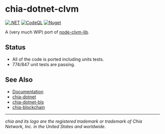 # chia-dotnet-clvm

[![.NET](https://github.com/dkackman/chia-dotnet-clvm/actions/workflows/dotnet.yml/badge.svg)](https://github.com/dkackman/chia-dotnet-clvm/actions/workflows/dotnet.yml)
[![CodeQL](https://github.com/dkackman/chia-dotnet-clvm/actions/workflows/github-code-scanning/codeql/badge.svg)](https://github.com/dkackman/chia-dotnet-clvm/actions/workflows/github-code-scanning/codeql)
[![Nuget](https://img.shields.io/nuget/dt/chia-dotnet-clvm)](https://www.nuget.org/packages/chia-dotnet-clvm/)

A (very much WIP) port of [node-clvm-lib](https://github.com/Chia-Network/node-clvm-lib).

## Status

- All of the code is ported including units tests.
- 774/847 unit tests are passing.

## See Also

- [Documentation](https://dkackman.github.io/chia-dotnet-clvm/)
- [chia-dotnet](https://www.nuget.org/packages/chia-dotnet/)
- [chia-dotnet-bls](https://www.nuget.org/packages/chia-dotnet-bls/)
- [chia-blockchain](https://chia.net)

___

_chia and its logo are the registered trademark or trademark of Chia Network, Inc. in the United States and worldwide._
